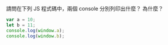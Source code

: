 請問在下列 JS 程式碼中，兩個 console 分別列印出什麼？ 為什麼？

```js
var a = 10;
let b = 11;
console.log(window.a);
console.log(window.b);
```

